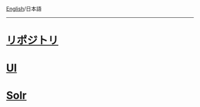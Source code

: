 [English](https://github.com/aegif/NemakiWare/wiki/Configuration)/日本語 
***
# [リポジトリ]()
# [UI]()
# [Solr]()